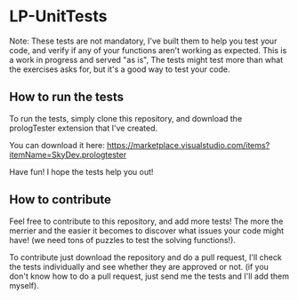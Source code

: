 # LP-UnitTests

Note: These tests are not mandatory, I've built them to help you test your code, and verify if any of your functions aren't working as expected. This is a work in progress and served "as is", The tests might test more than what the exercises asks for, but it's a good way to test your code.

## How to run the tests
To run the tests, simply clone this repository, and download the prologTester extension that I've created. 

You can download it here: https://marketplace.visualstudio.com/items?itemName=SkyDev.prologtester

Have fun! I hope the tests help you out!

## How to contribute
Feel free to contribute to this repository, and add more tests! The more the merrier and the easier it becomes to discover what issues your code might have!
(we need tons of puzzles to test the solving functions!).

To contribute just download the repository and do a pull request, I'll check the tests individually and see whether they are approved or not. (if you don't know how to do a pull request, just send me the tests and I'll add them myself).

